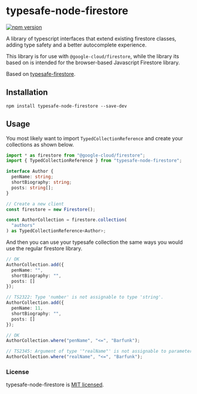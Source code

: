 # typesafe-node-firestore

[![npm version](https://badge.fury.io/js/typesafe-node-firestore.svg)](https://badge.fury.io/js/typesafe-node-firestore)

A library of typescript interfaces that extend existing firestore classes, adding type safety and a better autocomplete experience.

This library is for use with `@google-cloud/firestore`, while the library its based on is intended for the browser-based Javascript
Firestore library.

Based on [typesafe-firestore](https://github.com/chaseholdren/typesafe-firestore).

## Installation

```shell
npm install typesafe-node-firestore --save-dev
```

## Usage

You most likely want to import `TypedCollectionReference` and create your collections as shown below.

```typescript
import * as firestore from "@google-cloud/firestore";
import { TypedCollectionReference } from "typesafe-node-firestore";

interface Author {
  penName: string;
  shortBiography: string;
  posts: string[];
}

// Create a new client
const firestore = new Firestore();

const AuthorCollection = firestore.collection(
  "authors"
) as TypedCollectionReference<Author>;
```

And then you can use your typesafe collection the same ways you would use the regular firestore library.

```typescript
// OK
AuthorCollection.add({
  penName: "",
  shortBiography: "",
  posts: []
});

// TS2322: Type 'number' is not assignable to type 'string'.
AuthorCollection.add({
  penName: 11,
  shortBiography: "",
  posts: []
});

// OK
AuthorCollection.where("penName", "<=", "Barfunk");

// TS2345: Argument of type '"realName"' is not assignable to parameter of type '"penName" | "shortBiography" | "posts" | FieldPath'.
AuthorCollection.where("realName", "<=", "Barfunk");
```

### License

typesafe-node-firestore is [MIT licensed](./LICENSE).
